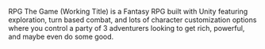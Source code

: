 RPG The Game (Working Title) is a Fantasy RPG built with Unity featuring exploration, turn based combat, and lots of character customization options where you control a party of 3 adventurers looking to get rich, powerful, and maybe even do some good.
